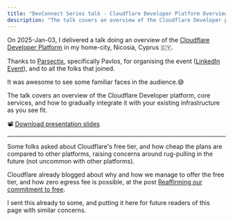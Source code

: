 ```yaml
---
title: "DevConnect Series talk - Cloudflare Developer Platform Overview"
description: "The talk covers an overview of the Cloudflare Developer platform, core services, and how to gradually integrate it with your existing infrastructure."
---
```


On 2025-Jan-03, I delivered a talk doing an overview of the [Cloudflare Developer Platform](https://www.cloudflare.com/en-gb/developer-platform/products/) in my home-city, Nicosia, Cyprus 🇨🇾.

Thanks to [Parsectix](https://www.parsectix.com/), specifically Pavlos, for organising the event ([LinkedIn Event](https://www.linkedin.com/events/devconnectseries-27276910731701153793)), and to all the folks that joined.

It was awesome to see some familiar faces in the audience.😅

The talk covers an overview of the Cloudflare Developer platform, core services, and how to gradually integrate it with your existing infrastructure as you see fit.

📽️ [Download presentation slides](/articles-data/2025-01-03-devconnect-cloudflare-dev-platform/2025_01-DevConnect-DeveloperPlatform_Overview.pdf)

-----

Some folks asked about Cloudflare's free tier, and how cheap the plans are compared to other platforms, raising concerns around rug-pulling in the future (not uncommon with other platforms).

Cloudflare already blogged about why and how we manage to offer the free tier, and how zero egress fee is possible, at the post [Reaffirming our commitment to free](https://blog.cloudflare.com/cloudflares-commitment-to-free/).

I sent this already to some, and putting it here for future readers of this page with similar concerns.
